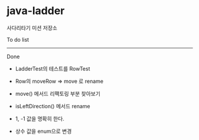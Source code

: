 # java-ladder
사다리타기 미션 저장소

To do list

---
Done
- LadderTest의 테스트를 RowTest
- Row의 moveRow => move 로 rename
- move() 메서드 리팩토링 부분 찾아보기

- isLeftDirection() 메서드 rename
- 1, -1 값을 명확히 한다.
- 상수 값을 enum으로 변경